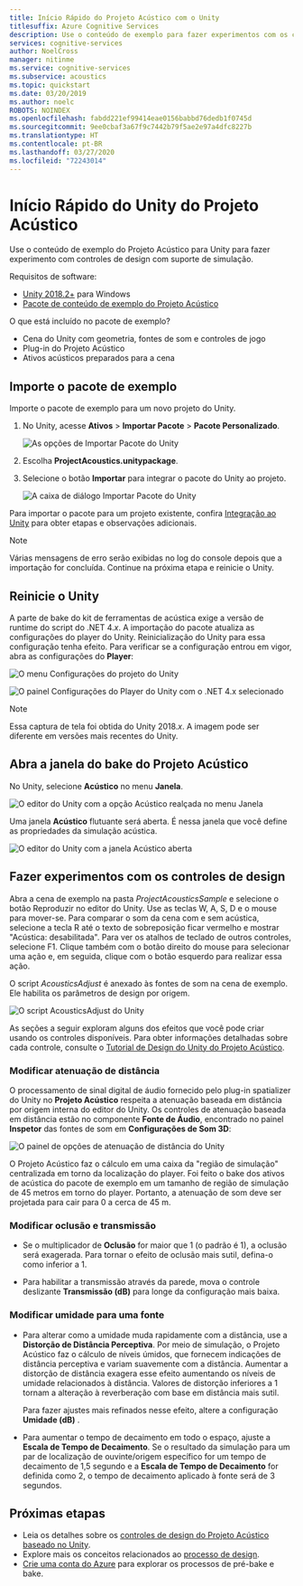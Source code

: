 ```yaml
---
title: Início Rápido do Projeto Acústico com o Unity
titlesuffix: Azure Cognitive Services
description: Use o conteúdo de exemplo para fazer experimentos com os controles de design do Projeto Acústico no Unity e implantá-los no Windows Desktop.
services: cognitive-services
author: NoelCross
manager: nitinme
ms.service: cognitive-services
ms.subservice: acoustics
ms.topic: quickstart
ms.date: 03/20/2019
ms.author: noelc
ROBOTS: NOINDEX
ms.openlocfilehash: fabdd221ef99414eae0156babbd76dedb1f0745d
ms.sourcegitcommit: 9ee0cbaf3a67f9c7442b79f5ae2e97a4dfc8227b
ms.translationtype: HT
ms.contentlocale: pt-BR
ms.lasthandoff: 03/27/2020
ms.locfileid: "72243014"
---
```

# <a name="project-acoustics-unity-quickstart"></a>Início Rápido do Unity do Projeto Acústico
Use o conteúdo de exemplo do Projeto Acústico para Unity para fazer experimento com controles de design com suporte de simulação.

Requisitos de software:
* [Unity 2018.2+](https://unity3d.com) para Windows
* [Pacote de conteúdo de exemplo do Projeto Acústico](https://www.microsoft.com/download/details.aspx?id=57346)

O que está incluído no pacote de exemplo?
* Cena do Unity com geometria, fontes de som e controles de jogo
* Plug-in do Projeto Acústico
* Ativos acústicos preparados para a cena

## <a name="import-the-sample-package"></a>Importe o pacote de exemplo
Importe o pacote de exemplo para um novo projeto do Unity.
1. No Unity, acesse **Ativos** > **Importar Pacote** > **Pacote Personalizado**.

    ![As opções de Importar Pacote do Unity](media/import-package.png)  

1. Escolha **ProjectAcoustics.unitypackage**.

1. Selecione o botão **Importar** para integrar o pacote do Unity ao projeto.  
  
    ![A caixa de diálogo Importar Pacote do Unity](media/import-dialog.png)  

Para importar o pacote para um projeto existente, confira [Integração ao Unity](unity-integration.md) para obter etapas e observações adicionais.

>[!NOTE]
>Várias mensagens de erro serão exibidas no log do console depois que a importação for concluída. Continue na próxima etapa e reinicie o Unity.

## <a name="restart-unity"></a>Reinicie o Unity
A parte de bake do kit de ferramentas de acústica exige a versão de runtime do script do .NET 4.*x*. A importação do pacote atualiza as configurações do player do Unity. Reinicialização do Unity para essa configuração tenha efeito. Para verificar se a configuração entrou em vigor, abra as configurações do **Player**:

![O menu Configurações do projeto do Unity](media/player-settings.png)  

![O painel Configurações do Player do Unity com o .NET 4.x selecionado](media/net45.png)  

>[!NOTE]
>Essa captura de tela foi obtida do Unity 2018.*x*. A imagem pode ser diferente em versões mais recentes do Unity.

## <a name="open-the-project-acoustics-bake-window"></a>Abra a janela do bake do Projeto Acústico
No Unity, selecione **Acústico** no menu **Janela**.

![O editor do Unity com a opção Acústico realçada no menu Janela](media/window-acoustics.png)

Uma janela **Acústico** flutuante será aberta. É nessa janela que você define as propriedades da simulação acústica.

![O editor do Unity com a janela Acústico aberta](media/unity-editor-plugin-window.png)  

## <a name="experiment-with-the-design-controls"></a>Fazer experimentos com os controles de design
Abra a cena de exemplo na pasta *ProjectAcousticsSample* e selecione o botão Reproduzir no editor do Unity. Use as teclas W, A, S, D e o mouse para mover-se. Para comparar o som da cena com e sem acústica, selecione a tecla R até o texto de sobreposição ficar vermelho e mostrar "Acústica: desabilitada". Para ver os atalhos de teclado de outros controles, selecione F1. Clique também com o botão direito do mouse para selecionar uma ação e, em seguida, clique com o botão esquerdo para realizar essa ação.

O script *AcousticsAdjust* é anexado às fontes de som na cena de exemplo. Ele habilita os parâmetros de design por origem.

![O script AcousticsAdjust do Unity](media/acoustics-adjust.png)

As seções a seguir exploram alguns dos efeitos que você pode criar usando os controles disponíveis. Para obter informações detalhadas sobre cada controle, consulte o [Tutorial de Design do Unity do Projeto Acústico](unity-workflow.md).

### <a name="modify-distance-based-attenuation"></a>Modificar atenuação de distância
O processamento de sinal digital de áudio fornecido pelo plug-in spatializer do Unity no **Projeto Acústico** respeita a atenuação baseada em distância por origem interna do editor do Unity. Os controles de atenuação baseada em distância estão no componente **Fonte de Áudio**, encontrado no painel **Inspetor** das fontes de som em **Configurações de Som 3D**:

![O painel de opções de atenuação de distância do Unity](media/distance-attenuation.png)

O Projeto Acústico faz o cálculo em uma caixa da "região de simulação" centralizada em torno da localização do player. Foi feito o bake dos ativos de acústica do pacote de exemplo em um tamanho de região de simulação de 45 metros em torno do player. Portanto, a atenuação de som deve ser projetada para cair para 0 a cerca de 45 m.

### <a name="modify-occlusion-and-transmission"></a>Modificar oclusão e transmissão
* Se o multiplicador de **Oclusão** for maior que 1 (o padrão é 1), a oclusão será exagerada. Para tornar o efeito de oclusão mais sutil, defina-o como inferior a 1.

* Para habilitar a transmissão através da parede, mova o controle deslizante **Transmissão (dB)** para longe da configuração mais baixa.

### <a name="modify-wetness-for-a-source"></a>Modificar umidade para uma fonte
* Para alterar como a umidade muda rapidamente com a distância, use a **Distorção de Distância Perceptiva**. Por meio de simulação, o Projeto Acústico faz o cálculo de níveis úmidos, que fornecem indicações de distância perceptiva e variam suavemente com a distância. Aumentar a distorção de distância exagera esse efeito aumentando os níveis de umidade relacionados à distância. Valores de distorção inferiores a 1 tornam a alteração à reverberação com base em distância mais sutil.

   Para fazer ajustes mais refinados nesse efeito, altere a configuração **Umidade (dB)** .

* Para aumentar o tempo de decaimento em todo o espaço, ajuste a **Escala de Tempo de Decaimento**. Se o resultado da simulação para um par de localização de ouvinte/origem específico for um tempo de decaimento de 1,5 segundo e a **Escala de Tempo de Decaimento** for definida como 2, o tempo de decaimento aplicado à fonte será de 3 segundos.

## <a name="next-steps"></a>Próximas etapas
* Leia os detalhes sobre os [controles de design do Projeto Acústico baseado no Unity](unity-workflow.md).
* Explore mais os conceitos relacionados ao [processo de design](design-process.md).
* [Crie uma conta do Azure](create-azure-account.md) para explorar os processos de pré-bake e bake.
